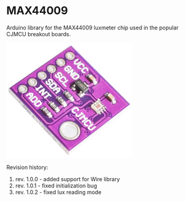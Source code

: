 # MAX44009
Arduino library for the MAX44009 luxmeter chip used in the popular CJMCU breakout boards.

<img src="https://github.com/dantudose/misc/blob/master/max44009.jpg" height="300"/>

Revision history:
1. rev. 1.0.0 - added support for Wire library
2. rev. 1.0.1 - fixed initialization bug
3. rev. 1.0.2 - fixed lux reading mode
